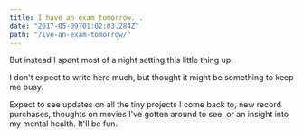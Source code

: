 ```yaml
---
title: I have an exam tomorrow...
date: "2017-05-09T01:02:03.284Z"
path: "/ive-an-exam-tomorrow/"
---
```


But instead I spent most of a night setting this little thing up.

I don't expect to write here much, but thought it might be something to keep me busy.

Expect to see updates on all the tiny projects I come back to, new record purchases, thoughts on movies I've gotten around to see, or an insight into my mental health. It'll be fun.
